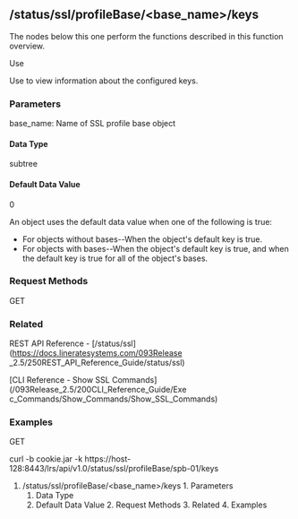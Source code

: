 ## /status/ssl/profileBase/<base_name>/keys

The nodes below this one perform the functions described in this function
overview.

Use

Use to view information about the configured keys.

### Parameters

base_name: Name of SSL profile base object

#### Data Type

subtree

#### Default Data Value

0

An object uses the default data value when one of the following is true:

  * For objects without bases--When the object's default key is true.
  * For objects with bases--When the object's default key is true, and when the default key is true for all of the object's bases.

### Request Methods

GET

### Related

REST API Reference - [/status/ssl](https://docs.lineratesystems.com/093Release
_2.5/250REST_API_Reference_Guide/status/ssl)

[CLI Reference - Show SSL Commands](/093Release_2.5/200CLI_Reference_Guide/Exe
c_Commands/Show_Commands/Show_SSL_Commands)

### Examples

GET

curl -b cookie.jar -k
https://host-128:8443/lrs/api/v1.0/status/ssl/profileBase/spb-01/keys

  1. /status/ssl/profileBase/<base_name>/keys
    1. Parameters
      1. Data Type
      2. Default Data Value
    2. Request Methods
    3. Related
    4. Examples

